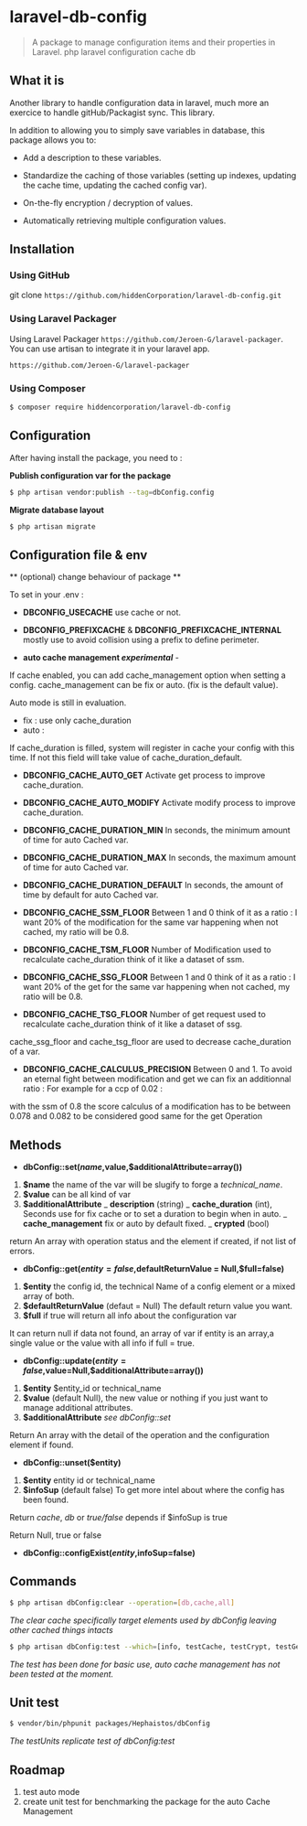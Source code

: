 # laravel-db-config

> A package to manage configuration items and their properties in Laravel.
> php laravel configuration cache db

## What it is

Another library to handle configuration data in laravel, much more an exercice to handle gitHub/Packagist sync.
This library.

In addition to allowing you to simply save variables in database, this package allows you to:

- Add a description to these variables.

- Standardize the caching of those variables (setting up indexes, updating the cache time, updating the cached config var).

- On-the-fly encryption / decryption of values.

- Automatically retrieving multiple configuration values.

## Installation

### Using GitHub

git clone `https://github.com/hiddenCorporation/laravel-db-config.git`

### Using Laravel Packager

Using Laravel Packager `https://github.com/Jeroen-G/laravel-packager`. You can use artisan to integrate it in your laravel app.

`https://github.com/Jeroen-G/laravel-packager`


### Using Composer

```bash
$ composer require hiddencorporation/laravel-db-config 
```

## Configuration

After having install the package, you need to :

**Publish configuration var for the package**

```bash
$ php artisan vendor:publish --tag=dbConfig.config
```

**Migrate database layout**

```bash
$ php artisan migrate
```

## Configuration file & env

** (optional) change behaviour of package **

To set in your .env :

- **DBCONFIG_USECACHE** 
use cache or not.

- **DBCONFIG_PREFIXCACHE** & **DBCONFIG_PREFIXCACHE_INTERNAL**
mostly use to avoid collision using a prefix to define perimeter.

- **auto cache management _experimental_** - 

If cache enabled, you can add cache_management option when setting a config.
cache_management can be fix or auto. (fix is the default value). 

Auto mode is still in evaluation.

- fix : use only cache_duration
- auto  :

If cache_duration is filled, system will register in cache your config with this time.
If not this field will take value of cache_duration_default.

- **DBCONFIG_CACHE_AUTO_GET** 
Activate get process to improve cache_duration.

- **DBCONFIG_CACHE_AUTO_MODIFY** 
Activate modify process to improve cache_duration.

- **DBCONFIG_CACHE_DURATION_MIN**
In seconds, the minimum amount of time for auto Cached var.

- **DBCONFIG_CACHE_DURATION_MAX**
In seconds, the maximum amount of time for auto Cached var.

- **DBCONFIG_CACHE_DURATION_DEFAULT**
In seconds, the amount of time by default for auto Cached var.

- **DBCONFIG_CACHE_SSM_FLOOR** 
Between 1 and 0 think of it as a ratio :
I want 20% of the modification for the same var happening when not cached, my ratio will be 0.8.

- **DBCONFIG_CACHE_TSM_FLOOR**
Number of Modification used to recalculate cache_duration think of it like a dataset of ssm.

- **DBCONFIG_CACHE_SSG_FLOOR**
Between 1 and 0 think of it as a ratio :
I want 20% of the get for the same var happening when not cached, my ratio will be 0.8.

- **DBCONFIG_CACHE_TSG_FLOOR**
Number of get request used to recalculate cache_duration think of it like a dataset of ssg. 

cache_ssg_floor and cache_tsg_floor are used to decrease cache_duration of a var.

- **DBCONFIG_CACHE_CALCULUS_PRECISION**
Between 0 and 1. To avoid an eternal fight between modification and get we can fix an additionnal ratio :
For example for a ccp of 0.02 :

with the ssm of 0.8 the score calculus of a modification has to be between 0.078 and 0.082 to be considered good
same for the get Operation

## Methods

- **dbConfig::set($name,$value,$additionalAttribute=array())**

1. **$name** the name of the var will be slugify to forge a *technical_name*.
2. **$value** can be all kind of var
3. **$additionalAttribute**
    _ **description** (string)
    _ **cache_duration** (int), Seconds use for fix cache or to set a duration to begin when in auto.
    _ **cache_management** fix or auto by default fixed.
    _ **crypted** (bool)

return  An array with operation status and the element if created, if not list of errors.

- **dbConfig::get($entity=false,$defaultReturnValue = Null,$full=false)**

1. **$entity** the config id, the technical Name of a config element or a mixed array of both.
2. **$defaultReturnValue** (defaut = Null) The default return value you want.
3. **$full** if true will return all info about the configuration var

It can return null if data not found, an array of var if entity is an array,a single value or the value with all info if full = true.

- **dbConfig::update($entity=false,$value=Null,$additionalAttribute=array())**

1. **$entity** $entity_id or technical_name
2. **$value** (default Null), the new value or nothing if you just want to manage additional attributes.
3. **$additionalAttribute**  *see dbConfig::set*

Return An array with the detail of the operation and the configuration element if found.

- **dbConfig::unset($entity)**

1. **$entity** entity id or technical_name
2. **$infoSup** (default false) To get more intel about where the config has been found.

Return *cache*, *db* or *true/false* depends if $infoSup is true

Return Null, true or false

- **dbConfig::configExist($entity,$infoSup=false)**


## Commands

```bash
$ php artisan dbConfig:clear --operation=[db,cache,all] 
```

*The clear cache specifically target elements used by dbConfig leaving other cached things intacts*

```bash
$ php artisan dbConfig:test --which=[info, testCache, testCrypt, testGeneral] 
```

*The test has been done for basic use, auto cache management has not been tested at the moment.*


## Unit test

```bash
$ vendor/bin/phpunit packages/Hephaistos/dbConfig
```

*The testUnits replicate test of dbConfig:test*


## Roadmap

1. test auto mode
2. create unit test for benchmarking the package for the auto Cache Management
